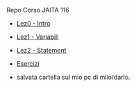 Repo Corso JAITA 116

-   [Lez0 - Intro](https://github.com/Milo-UI/JAITA116-javascript/tree/main/Lez0-intro)
-   [Lez1 - Variabili](https://github.com/Milo-UI/JAITA116-javascript/tree/main/Lez1-variabili)
-   [Lez2 - Statement](https://github.com/Milo-UI/JAITA116-javascript/tree/main/Lez2-Statement)
-   [Esercizi](https://github.com/Milo-UI/JAITA116-javascript/tree/main/esercizi)

- salvata cartella sul mio pc di milo/dario.